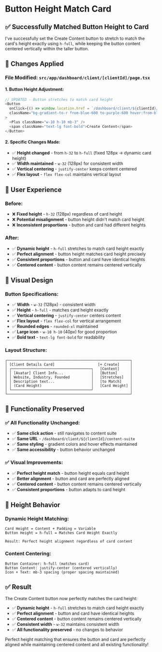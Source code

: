 # Button Height Match Card

## ✅ Successfully Matched Button Height to Card

I've successfully set the Create Content button to stretch to match the card's height exactly using `h-full`, while keeping the button content centered vertically within the taller button.

## 🔧 Changes Applied

### **File Modified: `src/app/dashboard/client/[clientId]/page.tsx`**

#### **1. Button Height Adjustment:**
```typescript
// UPDATED - Button stretches to match card height
<Button 
  onClick={() => window.location.href = `/dashboard/client/${clientId}/content-suite`}
  className="bg-gradient-to-r from-blue-600 to-purple-600 hover:from-blue-700 hover:to-purple-700 text-white w-32 h-full rounded-xl font-bold shadow-lg hover:shadow-xl transition-all duration-300 flex flex-col items-center justify-center"
>
  <Plus className="w-10 h-10 mb-3" />
  <span className="text-lg font-bold">Create Content</span>
</Button>
```

#### **2. Specific Changes Made:**
- ✅ **Height changed** - from `h-32` to `h-full` (fixed 128px → dynamic card height)
- ✅ **Width maintained** - `w-32` (128px) for consistent width
- ✅ **Vertical centering** - `justify-center` keeps content centered
- ✅ **Flex layout** - `flex flex-col` maintains vertical layout

## 🎯 User Experience

### **Before:**
- ❌ **Fixed height** - `h-32` (128px) regardless of card height
- ❌ **Potential misalignment** - button height didn't match card height
- ❌ **Inconsistent proportions** - button and card had different heights

### **After:**
- ✅ **Dynamic height** - `h-full` stretches to match card height exactly
- ✅ **Perfect alignment** - button height matches card height precisely
- ✅ **Consistent proportions** - button and card have identical heights
- ✅ **Centered content** - button content remains centered vertically

## 🎨 Visual Design

### **Button Specifications:**
- ✅ **Width** - `w-32` (128px) - consistent width
- ✅ **Height** - `h-full` - matches card height exactly
- ✅ **Vertical centering** - `justify-center` centers content
- ✅ **Flex layout** - `flex flex-col` for vertical arrangement
- ✅ **Rounded edges** - `rounded-xl` maintained
- ✅ **Large icon** - `w-10 h-10` (40px) for good proportion
- ✅ **Bold text** - `text-lg font-bold` for readability

### **Layout Structure:**
```
┌─────────────────────────────────────────────────────────┐
│ [Client Details Card]                    [+ Create]     │
│ ┌─────────────────────────────────────┐   [Content]     │
│ │ [Avatar] Client Info...             │   [Button]      │
│ │ Website, Industry, Founded          │   [Stretches]   │
│ │ Description text...                 │   [to Match]    │
│ │ (Card Height)                       │   [Card Height] │
│ └─────────────────────────────────────┘                 │
└─────────────────────────────────────────────────────────┘
```

## 🔄 Functionality Preserved

### **✅ All Functionality Unchanged:**
- ✅ **Same click action** - still navigates to content suite
- ✅ **Same URL** - `/dashboard/client/${clientId}/content-suite`
- ✅ **Same styling** - gradient colors and hover effects maintained
- ✅ **Same accessibility** - button behavior unchanged

### **✅ Visual Improvements:**
- ✅ **Perfect height match** - button height equals card height
- ✅ **Better alignment** - button and card are perfectly aligned
- ✅ **Centered content** - button content remains centered vertically
- ✅ **Consistent proportions** - button adapts to card height

## 📏 Height Behavior

### **Dynamic Height Matching:**
```
Card Height = Content + Padding = Variable
Button Height = h-full = Matches Card Height Exactly

Result: Perfect height alignment regardless of card content
```

### **Content Centering:**
```
Button Container: h-full (matches card)
Button Content: justify-center (centered vertically)
Icon + Text: mb-3 spacing (proper spacing maintained)
```

## ✅ Result

The Create Content button now perfectly matches the card height:
- ✅ **Dynamic height** - `h-full` stretches to match card height exactly
- ✅ **Perfect alignment** - button and card have identical heights
- ✅ **Centered content** - button content remains centered vertically
- ✅ **Consistent width** - `w-32` maintains consistent width
- ✅ **All functionality preserved** - no changes to behavior

Perfect height matching that ensures the button and card are perfectly aligned while maintaining centered content and all existing functionality!
